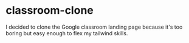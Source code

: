 # classroom-clone
I decided to clone the Google classroom landing page because it's too boring but easy enough to flex my tailwind skills.
